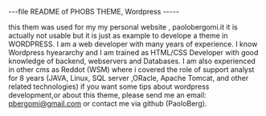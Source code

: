 ---file README of PHOBS THEME, Wordpress -----

this them was used for my my personal website , paolobergomi.it
it is actually not usable but it is just as example to develope
 a theme in WORDPRESS.
I am a web developer with many years of experience.
I know Wordpress hyeararchy and I am trained as HTML/CSS Developer with good
knowledge of backend, webservers and Databases.
I am also experienced in other cms as Reddot (WSM) where i covered
the role of support analyst for 8 years (JAVA, Linux, SQL server ,ORacle, Apache Tomcat, and other related technologies)
if you want some tips about wordpress development,or about this theme,  please send me an email:
pbergomi@gmail.com or contact me via github (PaoloBerg). 

